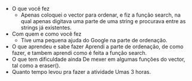 - O que você fez
    - Apenas coloquei o vector para ordenar, e fiz a função search, na qual apenas digitava uma parte de uma string e procurava entre as strings já existentes.
- Com quem e como você fez
    - Tive uma pequena ajuda do Google na parte de ordenação.
- O que aprendeu e sabe fazer
	Aprendi a parte de ordenação, de como fazer, e tambem aprendi como é feita a função search.
- O que tem dificuldade ainda
	De mexer em algumas funções do vector, tal como a eraser().
- Quanto tempo levou pra fazer a atividade
	Umas 3 horas.
